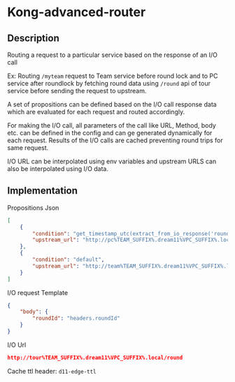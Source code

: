 # Kong-advanced-router

## Description

Routing a request to a particular service based on the response of an I/O call

Ex: Routing `/myteam` request to Team service before round lock and to PC service after roundlock by fetching round data using `/round` api of tour service before sending the request to upstream.

A set of propositions can be defined based on the I/O call response data which are evaluated for each request and routed accordingly.

For making the I/O call, all parameters of the call like URL, Method, body etc. can be defined in the config and can ge generated dynamically for each request. Results of the I/O calls are cached preventing round trips for same request.

I/O URL can be interpolated using env variables and upstream URLS can also be interpolated using I/O data.

## Implementation




Propositions Json

```json
[
    {
        "condition": "get_timestamp_utc(extract_from_io_response('round.RoundStartTime')) > get_current_timestamp_utc()",
        "upstream_url": "http://pc%TEAM_SUFFIX%.dream11%VPC_SUFFIX%.local:5000/myteam"
    },
    {
        "condition": "default",
        "upstream_url": "http://team%TEAM_SUFFIX%.dream11%VPC_SUFFIX%.local:5000/myteam"
    }
]
```

I/O request Template

```json
{
    "body": {
        "roundId": "headers.roundId"
    }
}
```

I/O Url
```json
http://tour%TEAM_SUFFIX%.dream11%VPC_SUFFIX%.local/round
```
Cache ttl header: `d11-edge-ttl`

